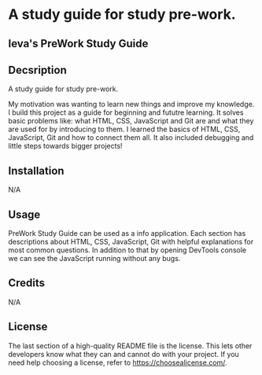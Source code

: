 # A study guide for study pre-work.

## Ieva's PreWork Study Guide

## Decsription
A study guide for study pre-work.

My motivation was wanting to learn new things and improve my knowledge.
I build this project as a guide for beginning and fututre learning.
It solves basic problems like: what HTML, CSS, JavaScript and Git are and what they are used for by introducing to them.
I learned the basics of HTML, CSS, JavaScript, Git and how to connect them all. It also included debugging and little steps towards bigger projects!

## Installation

N/A

## Usage

PreWork Study Guide can be used as a info application. Each section has descriptions about HTML, CSS, JavaScript, Git with helpful explanations for most common questions. In addition to that by opening DevTools console we can see the JavaScript running without any bugs.

## Credits

N/A

## License

The last section of a high-quality README file is the license. This lets other developers know what they can and cannot do with your project. If you need help choosing a license, refer to https://choosealicense.com/.

